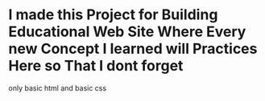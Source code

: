 # I made this Project for Building Educational Web Site Where Every new Concept I learned will Practices Here so That I dont forget
only basic html and basic css

